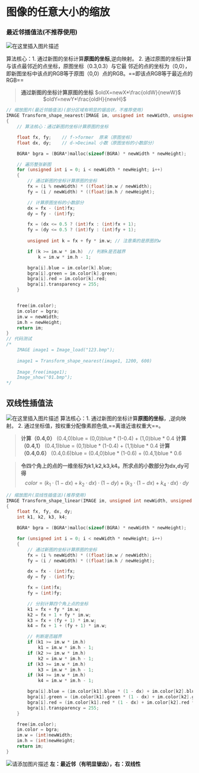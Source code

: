 # 图像的任意大小的缩放
### 最近邻插值法(不推荐使用)
![在这里插入图片描述](https://img-blog.csdnimg.cn/f8fe58100a514767adc9d863ef969310.png?x-oss-process=image/watermark,type_ZHJvaWRzYW5zZmFsbGJhY2s,shadow_50,text_Q1NETiBA5aKo5bCYX01P,size_20,color_FFFFFF,t_70,g_se,x_16#pic_center)

算法核心：1. 通过新图的坐标计算**原图的坐标**,逆向映射。
2. 通过原图的坐标计算与该点最邻近的点坐标，原图坐标（0.3,0.3）与它最
邻近的点的坐标为（0,0），即新图坐标中该点的RGB等于原图（0,0）点的RGB。==即该点RGB等于最近点的RGB==

>**通过新图的坐标计算原图的坐标**
>$oldX=newX*\frac{oldW}{newW}$ &emsp;&emsp;&emsp;&emsp; $oldY=newY*\frac{oldH}{newH}$



```c
// 缩放图片(最近邻插值法)(部分区域有明显的锯齿状，不推荐使用)
IMAGE Transform_shape_nearest(IMAGE im, unsigned int newWidth, unsigned int newHeight)
{
    // 算法核心：通过新图的坐标计算原图的坐标

    float fx, fy;    // f->former  原来（原图坐标）
    float dx, dy;    // d->Decimal 小数（原图坐标的小数部分）

    BGRA* bgra = (BGRA*)malloc(sizeof(BGRA) * newWidth * newHeight);

    // 遍历整张新图
    for (unsigned int i = 0; i < newWidth * newHeight; i++)
    {
        // 通过新图的坐标计算原图的坐标
        fx = (i % newWidth) * ((float)im.w / newWidth);
        fy = (i / newWidth) * ((float)im.h / newHeight);

        // 计算原图坐标的小数部分
        dx = fx - (int)fx;
        dy = fy - (int)fy;

        fx = (dx <= 0.5 ? (int)fx : (int)fx + 1);
        fy = (dy <= 0.5 ? (int)fy : (int)fy + 1);
    
        unsigned int k = fx + fy * im.w; // 注意乘的是原图的w

        if (k >= im.w * im.h)  // 判断k是否越界
            k = im.w * im.h - 1;

        bgra[i].blue = im.color[k].blue;
        bgra[i].green = im.color[k].green;
        bgra[i].red = im.color[k].red;
        bgra[i].transparency = 255;
    }


    free(im.color);
    im.color = bgra;
    im.w = newWidth;
    im.h = newHeight;
    return im;
}
// 代码测试
/*
	IMAGE image1 = Image_load("123.bmp");	
	
	image1 = Transform_shape_nearest(image1, 1200, 600)
	
	Image_free(image1);
	Image_show("01.bmp");
*/
```


##  双线性插值法
![在这里插入图片描述](https://img-blog.csdnimg.cn/3a49751378f84174b14d4945dab80b65.png?x-oss-process=image/watermark,type_ZHJvaWRzYW5zZmFsbGJhY2s,shadow_50,text_Q1NETiBA5aKo5bCYX01P,size_20,color_FFFFFF,t_70,g_se,x_16#pic_center)
算法核心：1. 通过新图的坐标计算**原图的坐标**，,逆向映射。
2. 通过坐标值，按权重分配像素颜色值,==离谁近谁权重大==。
>**计算（0.4,0）**
>(0.4,0)blue = (0,0)blue $*$ (1-0.4) + (1,0)blue $*$ 0.4
>**计算（0.4,1）**
>(0.4,1)blue = (0,1)blue $*$ (1-0.4) + (1,1)blue $*$ 0.4 
>**计算（0.4,0.6）**
>(0.4,0.6)blue = (0.4,0)blue $*$ (1-0.6) + (0.4,1)blue $*$ 0.6

>**令四个角上的点的一维坐标为k1,k2,k3,k4。所求点的小数部分为dx,dy可得**
>$$color=\left(k_{1}\cdot\left(1-dx\right)+k_{2}\cdot dx\right)\cdot\left(1-dy\right)+\left(k_{3}\cdot\left(1-dx\right)+k_{4}\cdot dx\right)\cdot dy$$

```c
// 缩放图片(双线性插值法)(推荐使用)
IMAGE Transform_shape_linear(IMAGE im, unsigned int newWidth, unsigned int newHeight)
{
    float fx, fy, dx, dy;
    int k1, k2, k3, k4;

    BGRA* bgra = (BGRA*)malloc(sizeof(BGRA) * newWidth * newHeight);

    for (unsigned int i = 0; i < newWidth * newHeight; i++)
    {
        // 通过新图的坐标计算原图的坐标
        fx = (i % newWidth) * ((float)im.w / newWidth);
        fy = (i / newWidth) * ((float)im.h / newHeight);

        dx = fx - (int)fx;
        dy = fy - (int)fy;

        fx = (int)fx;
        fy = (int)fy;

        // 分别计算四个角上点的坐标
        k1 = fx + fy * im.w;
        k2 = fx + 1 + fy * im.w;
        k3 = fx + (fy + 1) * im.w;
        k4 = fx + 1 + (fy + 1) * im.w;

        // 判断是否越界
        if (k1 >= im.w * im.h)
            k1 = im.w * im.h - 1;
        if (k2 >= im.w * im.h)
            k2 = im.w * im.h - 1;
        if (k3 >= im.w * im.h)
            k3 = im.w * im.h - 1;
        if (k4 >= im.w * im.h)
            k4 = im.w * im.h - 1;

        bgra[i].blue = (im.color[k1].blue * (1 - dx) + im.color[k2].blue * dx) * (1 - dy) + (im.color[k3].blue * (1 - dx) + im.color[k4].blue * dx) * dy;
        bgra[i].green = (im.color[k1].green * (1 - dx) + im.color[k2].green * dx) * (1 - dy) + (im.color[k3].green * (1 - dx) + im.color[k4].green * dx) * dy;
        bgra[i].red = (im.color[k1].red * (1 - dx) + im.color[k2].red * dx) * (1 - dy) + (im.color[k3].red * (1 - dx) + im.color[k4].red * dx) * dy;
        bgra[i].transparency = 255;
    }

    free(im.color);
    im.color = bgra;
    im.w = (int)newWidth;
    im.h = (int)newHeight;
    return im;
}
```

![请添加图片描述](https://img-blog.csdnimg.cn/017692101a344dc9a5e967a001adac7a.PNG?x-oss-process=image/watermark,type_ZHJvaWRzYW5zZmFsbGJhY2s,shadow_50,text_Q1NETiBA5aKo5bCYX01P,size_20,color_FFFFFF,t_70,g_se,x_16)
**左：最近邻（有明显锯齿），右：双线性**
&emsp; 